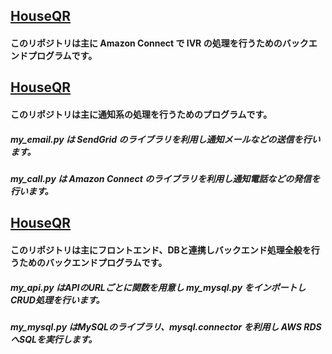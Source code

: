 ## [HouseQR](http://houseqr.ryukyuupdate.com)
#### このリポジトリは主に Amazon Connect で IVR の処理を行うためのバックエンドプログラムです。
 
 

## [HouseQR](http://houseqr.ryukyuupdate.com)
#### このリポジトリは主に通知系の処理を行うためのプログラムです。
##### my_email.py は SendGrid のライブラリを利用し通知メールなどの送信を行います。
##### my_call.py は Amazon Connect のライブラリを利用し通知電話などの発信を行います。
 
 
 
## [HouseQR](http://houseqr.ryukyuupdate.com)
#### このリポジトリは主にフロントエンド、DBと連携しバックエンド処理全般を行うためのバックエンドプログラムです。
##### my_api.py はAPIのURLごとに関数を用意し my_mysql.py をインポートしCRUD処理を行います。
##### my_mysql.py はMySQLのライブラリ、mysql.connector を利用し AWS RDS へSQLを実行します。
